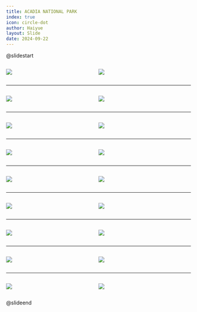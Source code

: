```yaml
---
title: ACADIA NATIONAL PARK
index: true
icon: circle-dot
author: Haiyue
layout: Slide
date: 2024-09-22
---
```

 
@slidestart

<div style="display:flex">
<div style="flex:1">

![](https://raw.githubusercontent.com/yclord/reading/refs/heads/master/english/Level-O/ACADIA%20NATIONAL%20PARK/001.webp)
</div>
<div style="flex:1">

![](https://raw.githubusercontent.com/yclord/reading/refs/heads/master/english/Level-O/ACADIA%20NATIONAL%20PARK/002.webp)
</div>
</div>

---

<div style="display:flex">
<div style="flex:1">

![](https://raw.githubusercontent.com/yclord/reading/refs/heads/master/english/Level-O/ACADIA%20NATIONAL%20PARK/003.webp)
</div>
<div style="flex:1">

![](https://raw.githubusercontent.com/yclord/reading/refs/heads/master/english/Level-O/ACADIA%20NATIONAL%20PARK/004.webp)
</div>
</div>

---

<div style="display:flex">
<div style="flex:1">

![](https://raw.githubusercontent.com/yclord/reading/refs/heads/master/english/Level-O/ACADIA%20NATIONAL%20PARK/005.webp)
</div>
<div style="flex:1">

![](https://raw.githubusercontent.com/yclord/reading/refs/heads/master/english/Level-O/ACADIA%20NATIONAL%20PARK/006.webp)
</div>
</div>

---

<div style="display:flex">
<div style="flex:1">

![](https://raw.githubusercontent.com/yclord/reading/refs/heads/master/english/Level-O/ACADIA%20NATIONAL%20PARK/007.webp)
</div>
<div style="flex:1">

![](https://raw.githubusercontent.com/yclord/reading/refs/heads/master/english/Level-O/ACADIA%20NATIONAL%20PARK/008.webp)
</div>
</div>

---

<div style="display:flex">
<div style="flex:1">

![](https://raw.githubusercontent.com/yclord/reading/refs/heads/master/english/Level-O/ACADIA%20NATIONAL%20PARK/009.webp)
</div>
<div style="flex:1">

![](https://raw.githubusercontent.com/yclord/reading/refs/heads/master/english/Level-O/ACADIA%20NATIONAL%20PARK/010.webp)
</div>
</div>

---

<div style="display:flex">
<div style="flex:1">

![](https://raw.githubusercontent.com/yclord/reading/refs/heads/master/english/Level-O/ACADIA%20NATIONAL%20PARK/011.webp)
</div>
<div style="flex:1">

![](https://raw.githubusercontent.com/yclord/reading/refs/heads/master/english/Level-O/ACADIA%20NATIONAL%20PARK/012.webp)
</div>
</div>

---

<div style="display:flex">
<div style="flex:1">

![](https://raw.githubusercontent.com/yclord/reading/refs/heads/master/english/Level-O/ACADIA%20NATIONAL%20PARK/013.webp)
</div>
<div style="flex:1">

![](https://raw.githubusercontent.com/yclord/reading/refs/heads/master/english/Level-O/ACADIA%20NATIONAL%20PARK/014.webp)
</div>
</div>

---

<div style="display:flex">
<div style="flex:1">

![](https://raw.githubusercontent.com/yclord/reading/refs/heads/master/english/Level-O/ACADIA%20NATIONAL%20PARK/015.webp)
</div>
<div style="flex:1">

![](https://raw.githubusercontent.com/yclord/reading/refs/heads/master/english/Level-O/ACADIA%20NATIONAL%20PARK/016.webp)
</div>
</div>

---

<div style="display:flex">
<div style="flex:1">

![](https://raw.githubusercontent.com/yclord/reading/refs/heads/master/english/Level-O/ACADIA%20NATIONAL%20PARK/017.webp)
</div>
<div style="flex:1">

![](https://raw.githubusercontent.com/yclord/reading/refs/heads/master/english/Level-O/ACADIA%20NATIONAL%20PARK/018.webp)
</div>
</div>

@slideend